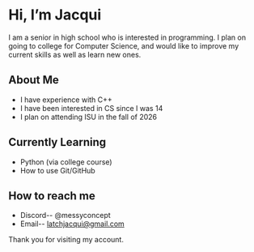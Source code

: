 # Hi, I’m Jacqui

I am a senior in high school who is interested in programming. I plan on going to college for Computer Science, and would like to improve my current skills as well as learn new ones.

## About Me
- I have experience with C++
- I have been interested in CS since I was 14
- I plan on attending ISU in the fall of 2026

## Currently Learning
- Python (via college course)
- How to use Git/GitHub

## How to reach me
- Discord-- @messyconcept
- Email-- latchjacqui@gmail.com

Thank you for visiting my account.

<!---
MessyConcept/MessyConcept is a ✨ special ✨ repository because its `README.md` (this file) appears on your GitHub profile.
You can click the Preview link to take a look at your changes.
--->
